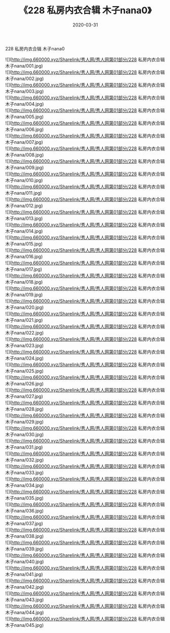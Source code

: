 ﻿---
layout: post
title:  《228 私房内衣合辑 木子nana0》
date:   2020-03-31
img: http://img.660000.xyz/Sharelink/秀人网/秀人网第01部分/228 私房内衣合辑 木子nana0/000.jpg
categories: [美女, 清纯, 唯美]
---

228 私房内衣合辑 木子nana0

  ![](http://img.660000.xyz/Sharelink/秀人网/秀人网第01部分/228 私房内衣合辑 木子nana/001.jpg) <br> ![](http://img.660000.xyz/Sharelink/秀人网/秀人网第01部分/228 私房内衣合辑 木子nana/002.jpg) <br> ![](http://img.660000.xyz/Sharelink/秀人网/秀人网第01部分/228 私房内衣合辑 木子nana/003.jpg) <br> ![](http://img.660000.xyz/Sharelink/秀人网/秀人网第01部分/228 私房内衣合辑 木子nana/004.jpg) <br> ![](http://img.660000.xyz/Sharelink/秀人网/秀人网第01部分/228 私房内衣合辑 木子nana/005.jpg) <br> ![](http://img.660000.xyz/Sharelink/秀人网/秀人网第01部分/228 私房内衣合辑 木子nana/006.jpg) <br> ![](http://img.660000.xyz/Sharelink/秀人网/秀人网第01部分/228 私房内衣合辑 木子nana/007.jpg) <br> ![](http://img.660000.xyz/Sharelink/秀人网/秀人网第01部分/228 私房内衣合辑 木子nana/008.jpg) <br> ![](http://img.660000.xyz/Sharelink/秀人网/秀人网第01部分/228 私房内衣合辑 木子nana/009.jpg) <br> ![](http://img.660000.xyz/Sharelink/秀人网/秀人网第01部分/228 私房内衣合辑 木子nana/010.jpg) <br> ![](http://img.660000.xyz/Sharelink/秀人网/秀人网第01部分/228 私房内衣合辑 木子nana/011.jpg) <br> ![](http://img.660000.xyz/Sharelink/秀人网/秀人网第01部分/228 私房内衣合辑 木子nana/012.jpg) <br> ![](http://img.660000.xyz/Sharelink/秀人网/秀人网第01部分/228 私房内衣合辑 木子nana/013.jpg) <br> ![](http://img.660000.xyz/Sharelink/秀人网/秀人网第01部分/228 私房内衣合辑 木子nana/014.jpg) <br> ![](http://img.660000.xyz/Sharelink/秀人网/秀人网第01部分/228 私房内衣合辑 木子nana/015.jpg) <br> ![](http://img.660000.xyz/Sharelink/秀人网/秀人网第01部分/228 私房内衣合辑 木子nana/016.jpg) <br> ![](http://img.660000.xyz/Sharelink/秀人网/秀人网第01部分/228 私房内衣合辑 木子nana/017.jpg) <br> ![](http://img.660000.xyz/Sharelink/秀人网/秀人网第01部分/228 私房内衣合辑 木子nana/018.jpg) <br> ![](http://img.660000.xyz/Sharelink/秀人网/秀人网第01部分/228 私房内衣合辑 木子nana/019.jpg) <br> ![](http://img.660000.xyz/Sharelink/秀人网/秀人网第01部分/228 私房内衣合辑 木子nana/020.jpg) <br> ![](http://img.660000.xyz/Sharelink/秀人网/秀人网第01部分/228 私房内衣合辑 木子nana/021.jpg) <br> ![](http://img.660000.xyz/Sharelink/秀人网/秀人网第01部分/228 私房内衣合辑 木子nana/022.jpg) <br> ![](http://img.660000.xyz/Sharelink/秀人网/秀人网第01部分/228 私房内衣合辑 木子nana/023.jpg) <br> ![](http://img.660000.xyz/Sharelink/秀人网/秀人网第01部分/228 私房内衣合辑 木子nana/024.jpg) <br> ![](http://img.660000.xyz/Sharelink/秀人网/秀人网第01部分/228 私房内衣合辑 木子nana/025.jpg) <br> ![](http://img.660000.xyz/Sharelink/秀人网/秀人网第01部分/228 私房内衣合辑 木子nana/026.jpg) <br> ![](http://img.660000.xyz/Sharelink/秀人网/秀人网第01部分/228 私房内衣合辑 木子nana/027.jpg) <br> ![](http://img.660000.xyz/Sharelink/秀人网/秀人网第01部分/228 私房内衣合辑 木子nana/028.jpg) <br> ![](http://img.660000.xyz/Sharelink/秀人网/秀人网第01部分/228 私房内衣合辑 木子nana/029.jpg) <br> ![](http://img.660000.xyz/Sharelink/秀人网/秀人网第01部分/228 私房内衣合辑 木子nana/030.jpg) <br> ![](http://img.660000.xyz/Sharelink/秀人网/秀人网第01部分/228 私房内衣合辑 木子nana/031.jpg) <br> ![](http://img.660000.xyz/Sharelink/秀人网/秀人网第01部分/228 私房内衣合辑 木子nana/032.jpg) <br> ![](http://img.660000.xyz/Sharelink/秀人网/秀人网第01部分/228 私房内衣合辑 木子nana/033.jpg) <br> ![](http://img.660000.xyz/Sharelink/秀人网/秀人网第01部分/228 私房内衣合辑 木子nana/034.jpg) <br> ![](http://img.660000.xyz/Sharelink/秀人网/秀人网第01部分/228 私房内衣合辑 木子nana/035.jpg) <br> ![](http://img.660000.xyz/Sharelink/秀人网/秀人网第01部分/228 私房内衣合辑 木子nana/036.jpg) <br> ![](http://img.660000.xyz/Sharelink/秀人网/秀人网第01部分/228 私房内衣合辑 木子nana/037.jpg) <br> ![](http://img.660000.xyz/Sharelink/秀人网/秀人网第01部分/228 私房内衣合辑 木子nana/038.jpg) <br> ![](http://img.660000.xyz/Sharelink/秀人网/秀人网第01部分/228 私房内衣合辑 木子nana/039.jpg) <br> ![](http://img.660000.xyz/Sharelink/秀人网/秀人网第01部分/228 私房内衣合辑 木子nana/040.jpg) <br> ![](http://img.660000.xyz/Sharelink/秀人网/秀人网第01部分/228 私房内衣合辑 木子nana/041.jpg) <br> ![](http://img.660000.xyz/Sharelink/秀人网/秀人网第01部分/228 私房内衣合辑 木子nana/042.jpg) <br> ![](http://img.660000.xyz/Sharelink/秀人网/秀人网第01部分/228 私房内衣合辑 木子nana/043.jpg) <br> ![](http://img.660000.xyz/Sharelink/秀人网/秀人网第01部分/228 私房内衣合辑 木子nana/044.jpg) <br> ![](http://img.660000.xyz/Sharelink/秀人网/秀人网第01部分/228 私房内衣合辑 木子nana/045.jpg) <br>